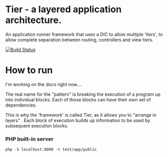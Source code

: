 
# Tier - a layered application architecture.

An application runner framework that uses a DIC to allow multiple 'tiers', to allow complete separation between routing, controllers and view tiers.

[![Build Status](https://travis-ci.org/danack/tier.svg?branch=master)](https://travis-ci.org/danack/tier)

# How to run

I'm working on the docs right now....

The real name for the "pattern" is breaking the execution of a program up into individual blocks. Each of those blocks can have their own set of dependencies.

This is why the 'framework' is called Tier, as it allows you to "arrange in layers" . Each block of execution builds up information to be used by subsequent execution blocks.




### PHP built-in server

```
php -S localhost:8000 -t test/app/public
```
